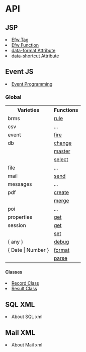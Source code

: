 <H1>API</H1>

<h2>JSP</h2>
<li><a href="api_efw_tag.md">Efw Tag</a></li>
<li><a href="api_efw_function.md">Efw Function</a></li>
<li><a href="api_data_format.md">data-format Attribute</a></li>
<li><a href="api_data_shortcut.md">data-shortcut Attribute</a></li>

<h2>Event JS</h2>
<li><a href="api_event.md">Event Programming</a></li>

<h3>Global</h3>
<table>
<tr><th>Varieties</th><th>Functions</th></tr>
<tr><td>brms</td><td><a href="brms.rule.md">rule</a></td></tr>
<tr><td>csv</td><td>...</td></tr>
<tr><td>event</td><td><a href="event.fire.md">fire</a></td></tr>
<tr><td>db	</td><td><a href="db.change.md">change</a></td></tr>
<tr><td>	</td><td><a href="db.master.md">master</a></td></tr>
<tr><td>	</td><td><a href="db.select.md">select</a></td></tr>
<tr><td>file</td><td>...</td></tr>
<tr><td>mail</td><td><a href="mail.send.md">send</a></td></tr>
<tr><td>messages</td><td>...</td></tr>
<tr><td>pdf</td><td><a href="pdf.create.md">create</a></td></tr>
<tr><td>	</td><td><a href="pdf.merge.md">merge</a></td></tr>
<tr><td>poi</td><td>...</td></tr>
<tr><td>properties</td><td><a href="properties.get.md">get</a></td></tr>
<tr><td>session</td><td><a href="session.get.md">get</a></td></tr>
<tr><td>	</td><td><a href="session.set.md">set</a></td></tr>
<tr><td>{ any }</td><td><a href="any.debug.md">debug</a></td></tr>
<tr><td>{ Date | Number }</td><td><a href="any.format.md">format</a></td></tr>
<tr><td>	</td><td><a href="any.parse.md">parse</a></td></tr>
</table>
<h4>Classes</h4>
<li><a href="record.md">Record Class</a></li>
<li><a href="result.md">Result Class</a></li>


<h2>SQL XML</h2>
<li>About SQL xml</li>
<h2>Mail XML</h2>
<li>About Mail xml</li>